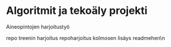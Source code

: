 # Algoritmit ja tekoäly projekti
Aineopintojen harjoitustyö


repo treenin harjoitus  repoharjoitus kolmosen lisäys readmehen\n